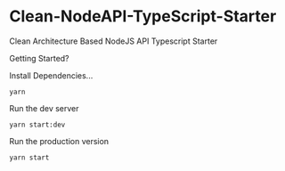 # Clean-NodeAPI-TypeScript-Starter

Clean Architecture Based NodeJS API Typescript Starter

Getting Started?

Install Dependencies...

```
yarn
```

Run the dev server

```
yarn start:dev
```

Run the production version

```
yarn start
```
